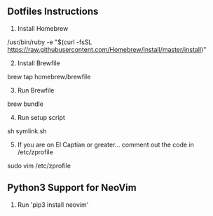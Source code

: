 Dotfiles Instructions
---------------------

1. Install Homebrew

/usr/bin/ruby -e "$(curl -fsSL https://raw.githubusercontent.com/Homebrew/install/master/install)"

2. Install Brewfile

brew tap homebrew/brewfile

3. Run Brewfile

brew bundle

4. Run setup script

sh symlink.sh

5. If you are on El Captian or greater... comment out the code in /etc/zprofile

sudo vim /etc/zprofile

Python3 Support for NeoVim
--------------------------
1. Run 'pip3 install neovim'
